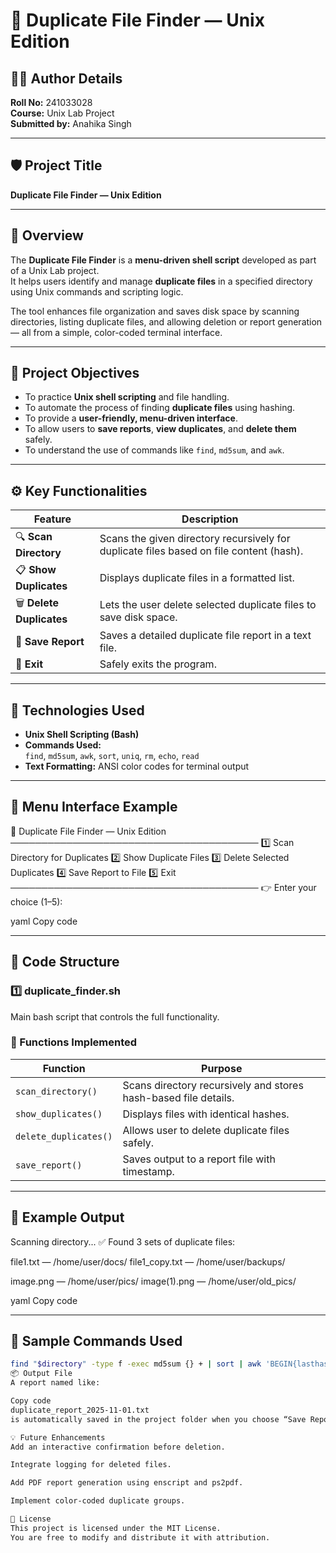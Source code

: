 # 🧩 Duplicate File Finder — Unix Edition

## 👩‍💻 Author Details  
**Roll No:** 241033028  
**Course:** Unix Lab Project  
**Submitted by:** Anahika Singh  

---

## 🛡️ Project Title  
**Duplicate File Finder — Unix Edition**

---

## 📖 Overview  

The **Duplicate File Finder** is a **menu-driven shell script** developed as part of a Unix Lab project.  
It helps users identify and manage **duplicate files** in a specified directory using Unix commands and scripting logic.

The tool enhances file organization and saves disk space by scanning directories, listing duplicate files, and allowing deletion or report generation — all from a simple, color-coded terminal interface.

---

## 🎯 Project Objectives  

- To practice **Unix shell scripting** and file handling.  
- To automate the process of finding **duplicate files** using hashing.  
- To provide a **user-friendly, menu-driven interface**.  
- To allow users to **save reports**, **view duplicates**, and **delete them** safely.  
- To understand the use of commands like `find`, `md5sum`, and `awk`.

---

## ⚙️ Key Functionalities  

| Feature | Description |
|----------|-------------|
| 🔍 **Scan Directory** | Scans the given directory recursively for duplicate files based on file content (hash). |
| 📋 **Show Duplicates** | Displays duplicate files in a formatted list. |
| 🗑️ **Delete Duplicates** | Lets the user delete selected duplicate files to save disk space. |
| 💾 **Save Report** | Saves a detailed duplicate file report in a text file. |
| 🚪 **Exit** | Safely exits the program. |

---

## 🧠 Technologies Used  

- **Unix Shell Scripting (Bash)**  
- **Commands Used:**  
  `find`, `md5sum`, `awk`, `sort`, `uniq`, `rm`, `echo`, `read`  
- **Text Formatting:** ANSI color codes for terminal output  

---

## 🧩 Menu Interface Example  

🧩 Duplicate File Finder — Unix Edition
────────────────────────────────────────
1️⃣ Scan Directory for Duplicates
2️⃣ Show Duplicate Files
3️⃣ Delete Selected Duplicates
4️⃣ Save Report to File
5️⃣ Exit
────────────────────────────────────────
👉 Enter your choice (1–5):

yaml
Copy code

---

## 🧾 Code Structure  

### 1️⃣ duplicate_finder.sh
Main bash script that controls the full functionality.

### 📂 Functions Implemented
| Function | Purpose |
|-----------|----------|
| `scan_directory()` | Scans directory recursively and stores hash-based file details. |
| `show_duplicates()` | Displays files with identical hashes. |
| `delete_duplicates()` | Allows user to delete duplicate files safely. |
| `save_report()` | Saves output to a report file with timestamp. |

---

## 🧪 Example Output

Scanning directory...
✅ Found 3 sets of duplicate files:

file1.txt — /home/user/docs/
file1_copy.txt — /home/user/backups/

image.png — /home/user/pics/
image(1).png — /home/user/old_pics/

yaml
Copy code

---

## 🧰 Sample Commands Used

```bash
find "$directory" -type f -exec md5sum {} + | sort | awk 'BEGIN{lasthash=""} $1==lasthash{print $2} {lasthash=$1}'
📦 Output File
A report named like:

Copy code
duplicate_report_2025-11-01.txt
is automatically saved in the project folder when you choose “Save Report to File”.

💡 Future Enhancements
Add an interactive confirmation before deletion.

Integrate logging for deleted files.

Add PDF report generation using enscript and ps2pdf.

Implement color-coded duplicate groups.

🧾 License
This project is licensed under the MIT License.
You are free to modify and distribute it with attribution.